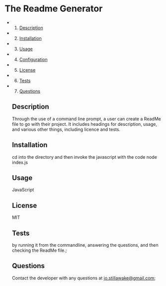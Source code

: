 # The Readme Generator 


  * 1. [Description](##Description)
* 2. [Installation](#Installation)
* 3. [Usage](#Usage)
* 4. [Configuration](#Configuration)
* 5. [License](#License)
* 6. [Tests](#Tests)
* 7. [Questions](##Questions)

    ## Description 
    Through the use of a command line prompt, a user can create a ReadMe file to go with their project. It includes headings for description, usage, and various other things, including licence and tests.
  
    ## Installation
    cd into the directory and then invoke the javascript with the code node index.js
  
    ## Usage
    JavaScript
  
    ## License
    MIT
  
    ## Tests
    by running it from the commandline, answering the questions, and then checking the ReadMe file.;

    ## Questions
    Contact the developer with any questions at <jo.stillawake@gmail.com>;
    